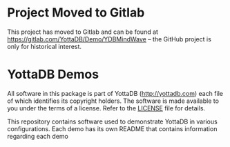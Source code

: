 # Project Moved to Gitlab

This project has moved to Gitlab and can be found at https://gitlab.com/YottaDB/Demo/YDBMindWave – the GitHub project is only for historical interest.

# YottaDB Demos

All software in this package is part of YottaDB (http://yottadb.com) each
file of which identifies its copyright holders. The software is made available
to you under the terms of a license. Refer to the [LICENSE](LICENSE) file for details.

This repository contains software used to demonstrate YottaDB in various configurations.
Each demo has its own README that contains information regarding each demo

